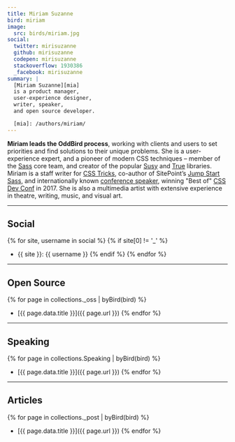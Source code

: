 ```yaml
---
title: Miriam Suzanne
bird: miriam
image:
  src: birds/miriam.jpg
social:
  twitter: mirisuzanne
  github: mirisuzanne
  codepen: mirisuzanne
  stackoverflow: 1930386
  _facebook: mirisuzanne
summary: |
  [Miriam Suzanne][mia]
  is a product manager,
  user-experience designer,
  writer, speaker,
  and open source developer.

  [mia]: /authors/miriam/
---
```


**Miriam leads the OddBird process**,
working with clients and users to set priorities
and find solutions to their unique problems.
She is a user-experience expert,
and a pioneer of modern CSS techniques –
member of the [Sass][sass] core team,
and creator of the popular [Susy][susy]
and [True][true] libraries.
Miriam is a staff writer for [CSS Tricks][tricks],
co-author of SitePoint’s [Jump Start Sass][jss],
and internationally known
[conference speaker][speaking],
winning "Best of" [CSS Dev Conf][dev] in 2017.
She is also a multimedia artist
with extensive experience in theatre,
writing, music, and visual art.

[sass]: https://sass-lang.com
[susy]: /susy/
[true]: /true/
[tricks]: http://css-tricks.com
[jss]: https://www.sitepoint.com/premium/books/jump-start-sass
[speaking]: /services/speaking/
[dev]: https://blog.cssdevconf.com/slides-and-resources-from-css-dev-conf-2017-new-orleans-8e2a5edb06b0#2b07

------

## Social

{% for site, username in social %}
{% if site[0] != '_' %}
- {{ site }}: {{ username }}
{% endif %}
{% endfor %}

------

## Open Source

{% for page in collections._oss | byBird(bird) %}
- [{{ page.data.title }}]({{ page.url }})
{% endfor %}

------

## Speaking

{% for page in collections.Speaking | byBird(bird) %}
- [{{ page.data.title }}]({{ page.url }})
{% endfor %}

------

## Articles

{% for page in collections._post | byBird(bird) %}
- [{{ page.data.title }}]({{ page.url }})
{% endfor %}
